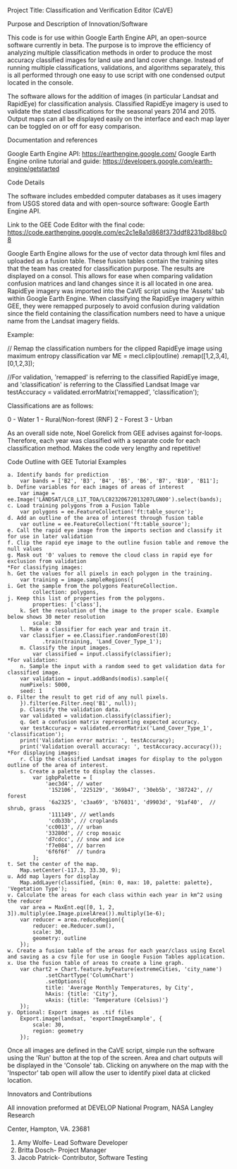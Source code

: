 Project Title: Classification and Verification Editor (CaVE)

Purpose and Description of Innovation/Software

This code is for use within Google Earth Engine API, an open-source software currently in beta. The purpose is to improve the efficiency of analyzing multiple classification methods 
in order to produce the most accuracy classified images for land use and land cover change. Instead of running multiple classifications, validations, and algorithms separately, this is all 
performed through one easy to use script with one condensed output located in the console.

The software allows for the addition of images (in particular Landsat and RapidEye) for classification analysis. Classified RapidEye imagery is used to validate the stated 
classifications for the seasonal years 2014 and 2015. Output maps can all be displayed easily on the interface and each map layer can be toggled on or off for easy comparison.

Documentation and references

Google Earth Engine API: https://earthengine.google.com/
Google Earth Engine online tutorial and guide: https://developers.google.com/earth-engine/getstarted


Code Details

The software includes embedded computer databases as it uses imagery from USGS stored data and with open-source software: Google Earth Engine API.

Link to the GEE Code Editor with the final code: https://code.earthengine.google.com/ec2c1e8a1d868f373ddf8231bd88bc08

Google Earth Engine allows for the use of vector data through kml files and uploaded as a fusion table. These fusion tables contain the training sites that the team has created for 
classification purpose. The results are displayed on a consol. This allows for ease when comparing validation confusion matrices and land changes since it is all located in one area. RapidEye imagery 
was imported into the CaVE script using the 'Assets' tab within Google Earth Engine. When classifying the RapidEye imagery within GEE, they were remapped purposely to avoid confusion during validation
since the field containing the classification numbers need to have a unique name from the Landsat imagery fields.

Example: 

// Remap the classification numbers for the clipped RapidEye image using maximum entropy classification
var ME = mecl.clip(outline)
  .remap([1,2,3,4],[0,1,2,3]); 

//For validation, 'remapped' is referring to the classified RapidEye image, and 'classification' is referring to the Classified Landsat Image 
var testAccuracy = validated.errorMatrix('remapped', 'classification');

Classifications are as follows:

0 - Water
1 - Rural/Non-forest (RNF)
2 - Forest
3 - Urban

As an overall side note, Noel Gorelick from GEE advises against for-loops. Therefore, each year was classified with a separate code for each classification method. 
Makes the code very lengthy and repetitive!

Code Outline with GEE Tutorial Examples

	a. Identify bands for prediction
		var bands = ['B2', 'B3', 'B4', 'B5', 'B6', 'B7', 'B10', 'B11'];
	b. Define variables for each images of areas of interest 
		var image = ee.Image('LANDSAT/LC8_L1T_TOA/LC82320672013207LGN00').select(bands);
	c. Load training polygons from a Fusion Table
		var polygons = ee.FeatureCollection('ft:table_source');
	d. Add an outline of the area of interest through fusion table
		var outline = ee.FeatureCollection('ft:table_source');
	e. Call the rapid eye image from the imports section and classify it for use in later validation 
	f. Clip the rapid eye image to the outline fusion table and remove the null values
	g. Mask out '0' values to remove the cloud class in rapid eye for exclusion from validation
	*For classifying images:
	h. Get the values for all pixels in each polygon in the training.
		var training = image.sampleRegions({
	i. Get the sample from the polygons FeatureCollection.
  	        collection: polygons,
  	j. Keep this list of properties from the polygons.
  	        properties: ['class'],
        k. Set the resolution of the image to the proper scale. Example below shows 30 meter resolution
  	        scale: 30
       	l. Make a classifier for each year and train it.
   		var classifier = ee.Classifier.randomForest(10)
    		   .train(training, 'Land_Cover_Type_1');
        m. Classify the input images.
 	    	var classified = input.classify(classifier);
	*For validation:
    	n. Sample the input with a random seed to get validation data for classified image.
	   	var validation = input.addBands(modis).sample({
  		numPixels: 5000,
  		seed: 1
  	o. Filter the result to get rid of any null pixels.
	  	}).filter(ee.Filter.neq('B1', null));
     	p. Classify the validation data.
	  	var validated = validation.classify(classifier);
    	q. Get a confusion matrix representing expected accuracy.
		var testAccuracy = validated.errorMatrix('Land_Cover_Type_1', 'classification');
		print('Validation error matrix: ', testAccuracy);
		print('Validation overall accuracy: ', testAccuracy.accuracy());
	*For displaying images:
     	r. Clip the classified Landsat images for display to the polygon outline of the area of interest.
     	s. Create a palette to display the classes.
		 	var igbpPalette = [
  				'aec3d4', // water
 				 '152106', '225129', '369b47', '30eb5b', '387242', // forest
 				 '6a2325', 'c3aa69', 'b76031', 'd9903d', '91af40',  // shrub, grass
 				 '111149', // wetlands
 				 'cdb33b', // croplands
  				'cc0013', // urban
  				'33280d', // crop mosaic
  				'd7cdcc', // snow and ice
  				'f7e084', // barren
  				'6f6f6f'  // tundra
			];
	t. Set the center of the map.
		Map.setCenter(-117.3, 33.30, 9);
	u. Add map layers for display
		Map.addLayer(classified, {min: 0, max: 10, palette: palette}, 'Vegetation Type');
	v. Calculate the areas for each class within each year in km^2 using the reducer
		var area = MaxEnt.eq([0, 1, 2, 3]).multiply(ee.Image.pixelArea()).multiply(1e-6);
		var reducer = area.reduceRegion({
  			reducer: ee.Reducer.sum(),
  			scale: 30,
  			geometry: outline
		});
	w. Create a fusion table of the areas for each year/class using Excel and saving as a csv file for use in Google Fusion Tables application. 
	x. Use the fusion table of areas to create a line graph.
		var chart2 = Chart.feature.byFeature(extremeCities, 'city_name')
    			.setChartType('ColumnChart')
    			.setOptions({
      			title: 'Average Monthly Temperatures, by City',
      			hAxis: {title: 'City'},
      			vAxis: {title: 'Temperature (Celsius)'}
		});
	y. Optional: Export images as .tif files
		Export.image(landsat, 'exportImageExample', {
  			scale: 30,
  			region: geometry
		});

  
Once all images are defined in the CaVE script, simple run the software using the 'Run' button at the top of the screen. Area and chart outputs will be displayed in the 'Console' tab. 
Clicking on anywhere on the map with the 'Inspector' tab open will allow the user to identify pixel data at clicked location.

Innovators and Contributions

All innovation preformed at DEVELOP National Program, NASA Langley Research 

Center, Hampton, VA. 23681

1. Amy Wolfe- Lead Software Developer
2. Britta Dosch- Project Manager
3. Jacob Patrick- Contributor, Software Testing


